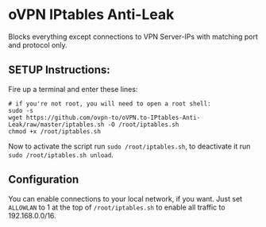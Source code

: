 # oVPN IPtables Anti-Leak

Blocks everything except connections to VPN Server-IPs with matching port and protocol only.

## SETUP Instructions:

Fire up a terminal and enter these lines:

    # if you're not root, you will need to open a root shell:
    sudo -s
    wget https://github.com/ovpn-to/oVPN.to-IPtables-Anti-Leak/raw/master/iptables.sh -O /root/iptables.sh
    chmod +x /root/iptables.sh

Now to activate the script run `sudo /root/iptables.sh`, to deactivate it run `sudo /root/iptables.sh unload`.

## Configuration
You can enable connections to your local network, if you want. Just set `ALLOWLAN` to 1 at the top of `/root/iptables.sh` to enable all traffic to 192.168.0.0/16.
